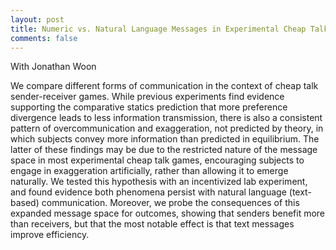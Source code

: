 ```yaml
---
layout: post
title: Numeric vs. Natural Language Messages in Experimental Cheap Talk Games
comments: false
---
```


With Jonathan Woon

We compare different forms of communication in the context of cheap talk sender-receiver games. While previous experiments find evidence supporting the comparative statics prediction that more preference divergence leads to less information transmission, there is also a consistent pattern of overcommunication and exaggeration, not predicted by theory, in which subjects convey more information than predicted in equilibrium. The latter of these findings may be due to the restricted nature of the message space in most experimental cheap talk games, encouraging subjects to engage in exaggeration artificially, rather than allowing it to emerge naturally. We tested this hypothesis with an incentivized lab experiment, and found evidence both phenomena persist with natural language (text-based) communication. Moreover, we probe the consequences of this expanded message space for outcomes, showing that senders benefit more than receivers, but that the most notable effect is that text messages improve efficiency.

